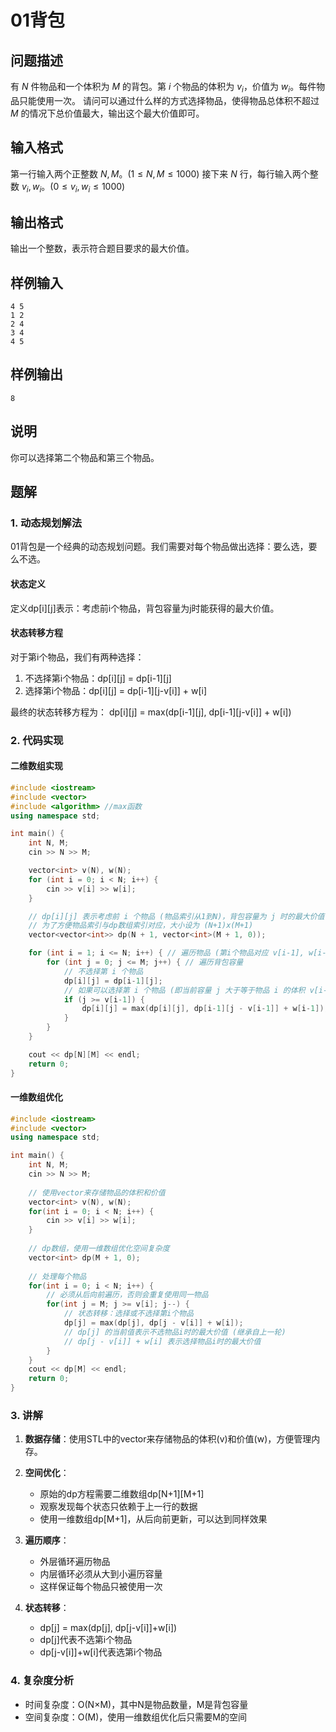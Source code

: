 # 01背包
## 问题描述
有 $N$ 件物品和一个体积为 $M$ 的背包。第 $i$ 个物品的体积为 $v_i$，价值为 $w_i$。每件物品只能使用一次。
请问可以通过什么样的方式选择物品，使得物品总体积不超过 $M$ 的情况下总价值最大，输出这个最大价值即可。

## 输入格式
第一行输入两个正整数 $N,M$。$(1≤N,M≤1000)$
接下来 $N$ 行，每行输入两个整数 $v_i,w_i$。$(0≤v_i,w_i≤1000)$

## 输出格式
输出一个整数，表示符合题目要求的最大价值。

## 样例输入
```
4 5
1 2
2 4
3 4
4 5
```

## 样例输出
```
8
```

## 说明

你可以选择第二个物品和第三个物品。

## 题解

### 1. 动态规划解法

01背包是一个经典的动态规划问题。我们需要对每个物品做出选择：要么选，要么不选。

#### 状态定义

定义dp[i][j]表示：考虑前i个物品，背包容量为j时能获得的最大价值。

#### 状态转移方程

对于第i个物品，我们有两种选择：

1. 不选择第i个物品：dp[i][j] = dp[i-1][j]
2. 选择第i个物品：dp[i][j] = dp[i-1][j-v[i]] + w[i]

最终的状态转移方程为：
dp[i][j] = max(dp[i-1][j], dp[i-1][j-v[i]] + w[i])

### 2. 代码实现
#### 二维数组实现

```cpp
#include <iostream>
#include <vector>
#include <algorithm> //max函数
using namespace std;

int main() {
    int N, M;
    cin >> N >> M;

    vector<int> v(N), w(N);
    for (int i = 0; i < N; i++) {
        cin >> v[i] >> w[i];
    }

    // dp[i][j] 表示考虑前 i 个物品 (物品索引从1到N)，背包容量为 j 时的最大价值
    // 为了方便物品索引与dp数组索引对应，大小设为 (N+1)x(M+1)
    vector<vector<int>> dp(N + 1, vector<int>(M + 1, 0));

    for (int i = 1; i <= N; i++) { // 遍历物品 (第i个物品对应 v[i-1], w[i-1])
        for (int j = 0; j <= M; j++) { // 遍历背包容量
            // 不选择第 i 个物品
            dp[i][j] = dp[i-1][j];
            // 如果可以选择第 i 个物品 (即当前容量 j 大于等于物品 i 的体积 v[i-1])
            if (j >= v[i-1]) {
                dp[i][j] = max(dp[i][j], dp[i-1][j - v[i-1]] + w[i-1]);
            }
        }
    }

    cout << dp[N][M] << endl;
    return 0;
}
```

#### 一维数组优化
```cpp
#include <iostream>
#include <vector>
using namespace std;

int main() {
    int N, M;
    cin >> N >> M;
  
    // 使用vector来存储物品的体积和价值
    vector<int> v(N), w(N);
    for(int i = 0; i < N; i++) {
        cin >> v[i] >> w[i];
    }
  
    // dp数组，使用一维数组优化空间复杂度
    vector<int> dp(M + 1, 0);
    
    // 处理每个物品
    for(int i = 0; i < N; i++) {
        // 必须从后向前遍历，否则会重复使用同一物品
        for(int j = M; j >= v[i]; j--) {
            // 状态转移：选择或不选择第i个物品
            dp[j] = max(dp[j], dp[j - v[i]] + w[i]);
            // dp[j] 的当前值表示不选物品i时的最大价值 (继承自上一轮)
            // dp[j - v[i]] + w[i] 表示选择物品i时的最大价值
        }
    }
    cout << dp[M] << endl;
    return 0;
}
```

### 3. 讲解

1. **数据存储**：使用STL中的vector来存储物品的体积(v)和价值(w)，方便管理内存。
2. **空间优化**：

   - 原始的dp方程需要二维数组dp[N+1][M+1]
   - 观察发现每个状态只依赖于上一行的数据
   - 使用一维数组dp[M+1]，从后向前更新，可以达到同样效果
3. **遍历顺序**：

   - 外层循环遍历物品
   - 内层循环必须从大到小遍历容量
   - 这样保证每个物品只被使用一次
4. **状态转移**：

   - dp[j] = max(dp[j], dp[j-v[i]]+w[i])
   - dp[j]代表不选第i个物品
   - dp[j-v[i]]+w[i]代表选第i个物品

### 4. 复杂度分析

- 时间复杂度：O(N×M)，其中N是物品数量，M是背包容量
- 空间复杂度：O(M)，使用一维数组优化后只需要M的空间
